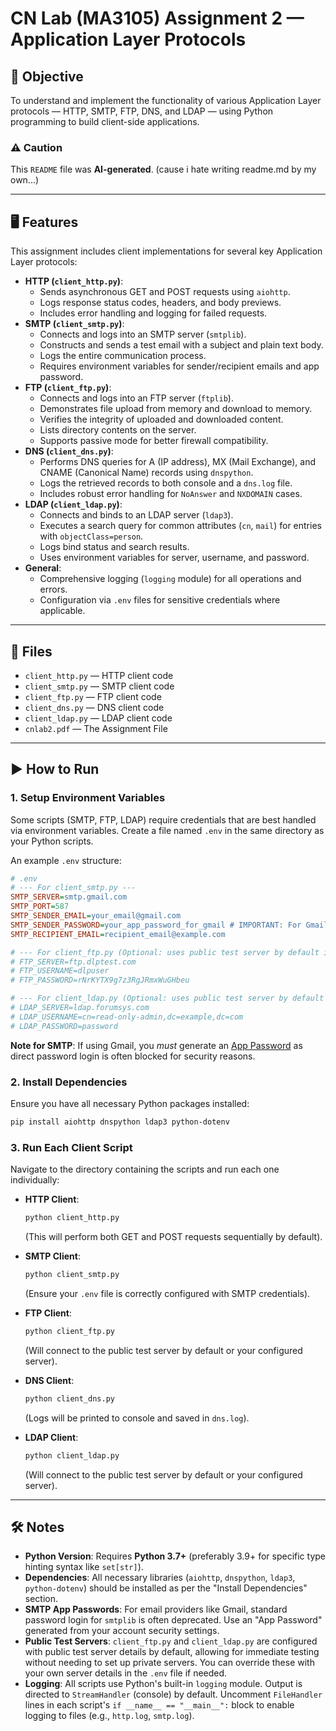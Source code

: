 # CN Lab (MA3105) Assignment 2 — Application Layer Protocols

## 📌 Objective
To understand and implement the functionality of various Application Layer protocols — HTTP, SMTP, FTP, DNS, and LDAP — using Python programming to build client-side applications.

### ⚠️ Caution
This `README` file was **AI-generated**. (cause i hate writing readme.md by my own...)

---

## 🖥️ Features
This assignment includes client implementations for several key Application Layer protocols:

*   **HTTP (`client_http.py`)**:
    *   Sends asynchronous GET and POST requests using `aiohttp`.
    *   Logs response status codes, headers, and body previews.
    *   Includes error handling and logging for failed requests.
*   **SMTP (`client_smtp.py`)**:
    *   Connects and logs into an SMTP server (`smtplib`).
    *   Constructs and sends a test email with a subject and plain text body.
    *   Logs the entire communication process.
    *   Requires environment variables for sender/recipient emails and app password.
*   **FTP (`client_ftp.py`)**:
    *   Connects and logs into an FTP server (`ftplib`).
    *   Demonstrates file upload from memory and download to memory.
    *   Verifies the integrity of uploaded and downloaded content.
    *   Lists directory contents on the server.
    *   Supports passive mode for better firewall compatibility.
*   **DNS (`client_dns.py`)**:
    *   Performs DNS queries for A (IP address), MX (Mail Exchange), and CNAME (Canonical Name) records using `dnspython`.
    *   Logs the retrieved records to both console and a `dns.log` file.
    *   Includes robust error handling for `NoAnswer` and `NXDOMAIN` cases.
*   **LDAP (`client_ldap.py`)**:
    *   Connects and binds to an LDAP server (`ldap3`).
    *   Executes a search query for common attributes (`cn`, `mail`) for entries with `objectClass=person`.
    *   Logs bind status and search results.
    *   Uses environment variables for server, username, and password.
*   **General**:
    *   Comprehensive logging (`logging` module) for all operations and errors.
    *   Configuration via `.env` files for sensitive credentials where applicable.

---

## 📂 Files
- `client_http.py` — HTTP client code
- `client_smtp.py` — SMTP client code
- `client_ftp.py` — FTP client code
- `client_dns.py` — DNS client code
- `client_ldap.py` — LDAP client code
- `cnlab2.pdf` — The Assignment File

---

## ▶️ How to Run

### 1. Setup Environment Variables
Some scripts (SMTP, FTP, LDAP) require credentials that are best handled via environment variables. Create a file named `.env` in the same directory as your Python scripts.

An example `.env` structure:
```ini
# .env
# --- For client_smtp.py ---
SMTP_SERVER=smtp.gmail.com
SMTP_PORT=587
SMTP_SENDER_EMAIL=your_email@gmail.com
SMTP_SENDER_PASSWORD=your_app_password_for_gmail # IMPORTANT: For Gmail, use an App Password!
SMTP_RECIPIENT_EMAIL=recipient_email@example.com

# --- For client_ftp.py (Optional: uses public test server by default if not set) ---
# FTP_SERVER=ftp.dlptest.com
# FTP_USERNAME=dlpuser
# FTP_PASSWORD=rNrKYTX9g7z3RgJRmxWuGHbeu

# --- For client_ldap.py (Optional: uses public test server by default if not set) ---
# LDAP_SERVER=ldap.forumsys.com
# LDAP_USERNAME=cn=read-only-admin,dc=example,dc=com
# LDAP_PASSWORD=password
```
**Note for SMTP**: If using Gmail, you *must* generate an [App Password](https://myaccount.google.com/apppasswords) as direct password login is often blocked for security reasons.

### 2. Install Dependencies
Ensure you have all necessary Python packages installed:
```bash
pip install aiohttp dnspython ldap3 python-dotenv
```

### 3. Run Each Client Script
Navigate to the directory containing the scripts and run each one individually:

*   **HTTP Client**:
    ```bash
    python client_http.py
    ```
    (This will perform both GET and POST requests sequentially by default).

*   **SMTP Client**:
    ```bash
    python client_smtp.py
    ```
    (Ensure your `.env` file is correctly configured with SMTP credentials).

*   **FTP Client**:
    ```bash
    python client_ftp.py
    ```
    (Will connect to the public test server by default or your configured server).

*   **DNS Client**:
    ```bash
    python client_dns.py
    ```
    (Logs will be printed to console and saved in `dns.log`).

*   **LDAP Client**:
    ```bash
    python client_ldap.py
    ```
    (Will connect to the public test server by default or your configured server).

---

## 🛠️ Notes
*   **Python Version**: Requires **Python 3.7+** (preferably 3.9+ for specific type hinting syntax like `set[str]`).
*   **Dependencies**: All necessary libraries (`aiohttp`, `dnspython`, `ldap3`, `python-dotenv`) should be installed as per the "Install Dependencies" section.
*   **SMTP App Passwords**: For email providers like Gmail, standard password login for `smtplib` is often deprecated. Use an "App Password" generated from your account security settings.
*   **Public Test Servers**: `client_ftp.py` and `client_ldap.py` are configured with public test server details by default, allowing for immediate testing without needing to set up private servers. You can override these with your own server details in the `.env` file if needed.
*   **Logging**: All scripts use Python's built-in `logging` module. Output is directed to `StreamHandler` (console) by default. Uncomment `FileHandler` lines in each script's `if __name__ == "__main__":` block to enable logging to files (e.g., `http.log`, `smtp.log`).
